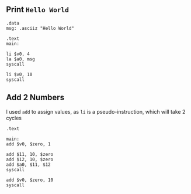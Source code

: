 ## Print `Hello World`

```assembly
.data
msg: .asciiz "Hello World"

.text
main:

li $v0, 4
la $a0, msg
syscall

li $v0, 10
syscall
```

## Add 2 Numbers

I used `add` to assign values, as `li` is a pseudo-instruction, which will take 2 cycles

```assembly
.text

main:
add $v0, $zero, 1

add $11, 10, $zero
add $12, 10, $zero
add $a0, $11, $12
syscall

add $v0, $zero, 10
syscall
```

